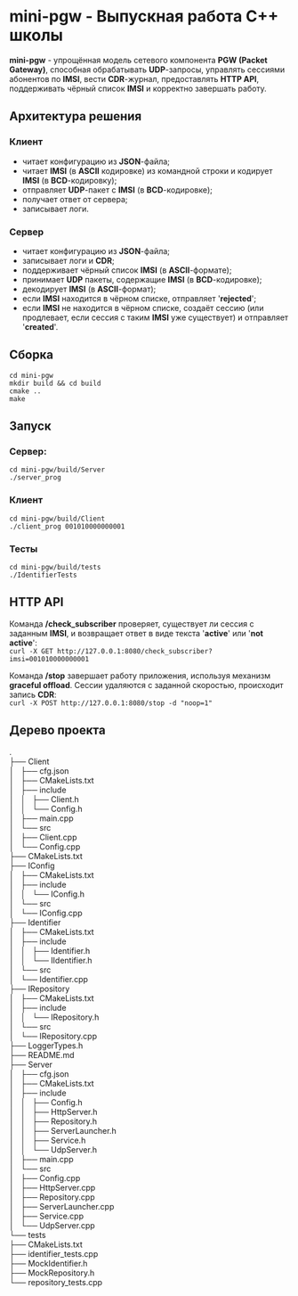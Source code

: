 # mini-pgw - Выпускная работа С++ школы

**mini-pgw** - упрощённая модель сетевого компонента **PGW (Packet Gateway)**, способная обрабатывать **UDP**-запросы, управлять сессиями абонентов по **IMSI**, вести **CDR**-журнал, предоставлять **HTTP API**, поддерживать чёрный список **IMSI** и корректно завершать работу.


## Архитектура решения

### Клиент

* читает конфигурацию из **JSON**-файла;
* читает **IMSI** (в **ASCII** кодировке) из командной строки и кодирует **IMSI** (в **BCD**-кодировку);
* отправляет **UDP**-пакет с **IMSI** (в **BCD**-кодировке);
* получает ответ от сервера;
* записывает логи.

### Сервер

* читает конфигурацию из **JSON**-файла;
* записывает логи и **CDR**;
* поддерживает чёрный список **IMSI** (в **ASCII**-формате);
* принимает **UDP** пакеты, содержащие **IMSI** (в **BCD**-кодировке);
* декодирует **IMSI** (в **ASCII**-формат);
* если **IMSI** находится в чёрном списке, отправляет '**rejected**';
* если **IMSI** не находится в чёрном списке, создаёт сессию (или продлевает, если сессия с таким **IMSI** уже существует) и отправляет '**created**'.

## Сборка

    cd mini-pgw  
    mkdir build && cd build  
    cmake ..  
    make  

## Запуск

### Сервер:

    cd mini-pgw/build/Server  
    ./server_prog  

### Клиент

    cd mini-pgw/build/Client  
    ./client_prog 001010000000001  

### Тесты

    cd mini-pgw/build/tests
    ./IdentifierTests

## HTTP API

Команда **/check_subscriber** проверяет, существует ли сессия c заданным **IMSI**, и возвращает ответ в виде текста '**active**' или '**not active**':  
`curl -X GET http://127.0.0.1:8080/check_subscriber?imsi=001010000000001`

Команда **/stop** завершает работу приложения, используя механизм **graceful offload**. Сессии удаляются с заданной скоростью, происходит запись **CDR**:  
`curl -X POST http://127.0.0.1:8080/stop -d "noop=1"`

## Дерево проекта

.  
├── Client  
│   ├── cfg.json  
│   ├── CMakeLists.txt  
│   ├── include  
│   │   ├── Client.h  
│   │   └── Config.h  
│   ├── main.cpp  
│   └── src  
│       ├── Client.cpp  
│       └── Config.cpp  
├── CMakeLists.txt  
├── IConfig  
│   ├── CMakeLists.txt  
│   ├── include  
│   │   └── IConfig.h  
│   └── src  
│       └── IConfig.cpp  
├── Identifier  
│   ├── CMakeLists.txt  
│   ├── include  
│   │   ├── Identifier.h  
│   │   └── IIdentifier.h  
│   └── src  
│       └── Identifier.cpp  
├── IRepository  
│   ├── CMakeLists.txt  
│   ├── include  
│   │   └── IRepository.h  
│   └── src  
│       └── IRepository.cpp  
├── LoggerTypes.h  
├── README.md  
├── Server  
│   ├── cfg.json  
│   ├── CMakeLists.txt  
│   ├── include  
│   │   ├── Config.h  
│   │   ├── HttpServer.h  
│   │   ├── Repository.h  
│   │   ├── ServerLauncher.h  
│   │   ├── Service.h  
│   │   └── UdpServer.h  
│   ├── main.cpp  
│   └── src  
│       ├── Config.cpp  
│       ├── HttpServer.cpp  
│       ├── Repository.cpp  
│       ├── ServerLauncher.cpp  
│       ├── Service.cpp  
│       └── UdpServer.cpp  
└── tests  
    ├── CMakeLists.txt  
    ├── identifier_tests.cpp  
    ├── MockIdentifier.h  
    ├── MockRepository.h  
    └── repository_tests.cpp  
